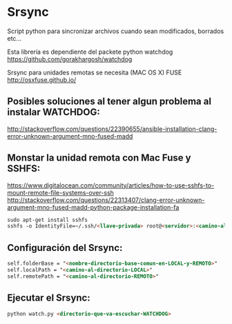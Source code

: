 Srsync
======

Script python para sincronizar archivos cuando sean modificados, borrados etc...

Esta librería es dependiente del packete python watchdog https://github.com/gorakhargosh/watchdog

Srsync para unidades remotas se necesita (MAC OS X) FUSE http://osxfuse.github.io/

Posibles soluciones al tener algun problema al instalar WATCHDOG:
-----------------------------------------------------------------
http://stackoverflow.com/questions/22390655/ansible-installation-clang-error-unknown-argument-mno-fused-madd

Monstar la unidad remota con Mac Fuse y SSHFS:
----------------------------------------------

https://www.digitalocean.com/community/articles/how-to-use-sshfs-to-mount-remote-file-systems-over-ssh
http://stackoverflow.com/questions/22313407/clang-error-unknown-argument-mno-fused-madd-python-package-installation-fa

```html
sudo apt-get install sshfs
sshfs -o IdentityFile=~/.ssh/<llave-privada> root@<servidor>:<camino-al-directorio-REMOTO> <camino-al-directorio-LOCAL> -o volname=<nombre-de-directorio-en-local>
```

Configuración del Srsync:
-------------------------

```html
self.folderBase = "<nombre-directorio-base-comun-en-LOCAL-y-REMOTO>"
self.localPath = "<camino-al-directorio-LOCAL>"
self.remotePath = "<camino-al-directorio-REMOTO>"
```

Ejecutar el Srsync:
-------------------

```html
python watch.py <directorio-que-va-escuchar-WATCHDOG>
```
